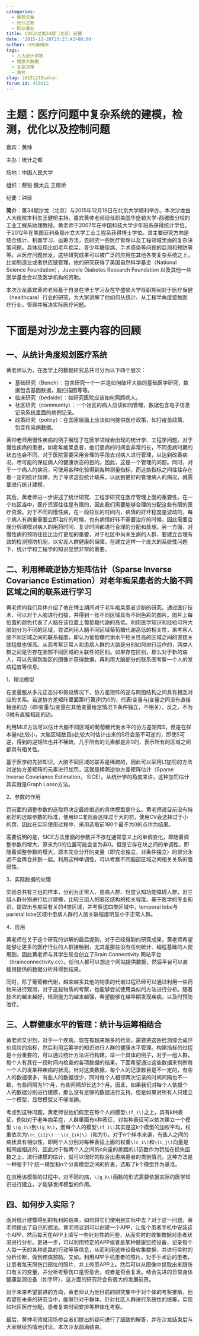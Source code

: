 ```yaml
---
categories:
  - 推荐文章
  - 统计之都
  - 职业事业
title: COS沙龙第34期（北京）纪要
date: '2015-12-20T23:27:42+00:00'
author: COS编辑部
tags:
  - 人大统计学院
  - 健康大数据
  - 复杂决策
  - 黄帅
slug: 20151219salon
forum_id: 419113
---
```


# 主题：医疗问题中复杂系统的建模，检测，优化以及控制问题

嘉宾：黄帅

主办：统计之都

场地：中国人民大学

组织：蔡锐 魏太云 王建桥

纪要：钟琰

**简介**：第34期沙龙（北京）与2015年12月19日在北京大学顺利举办。本次沙龙由人大统院本科生王健桥主持，嘉宾黄帅老师现任职美国华盛顿大学-西雅图分校的工业工程系助理教授。黄老师于2007年在中国科技大学少年班系获得统计学位，于2012年在美国亚利桑那州立大学工业工程系获得博士学位。其主要研究方向是结合统计、机器学习、运筹方法，去研究一些医疗管理以及工程领域里面的复杂决策问题。具体应用比如老年痴呆、青少年糖尿病、手术感染等问题的监测和预防等等。从医疗问题出发，这些研究成果可以被广泛的应用在其他各类复杂系统之上，比如制造业或者供应链管理。他的研究获得了美国自然科学基金（National Science Foundation），Juvenile Diabetes Research Foundation 以及其他一些医学基金会以及医学机构的资助。

<!--more-->

本次沙龙嘉宾黄帅老师基于自身在博士学习及在华盛顿大学任职期间对于医疗保健（healthcare）行业的研究，为大家讲解了他如何从统计、从工程学角度接触医疗行业，管理并解决实际医疗问题。

# 下面是对沙龙主要内容的回顾

## 一、从统计角度规划医疗系统

黄老师认为，在医学上的数据研究总共可分为以下四个层次：

  * 基础研究（Bench）：包含研究一个一并是如何破坏大脑的基础医学研究，数据包含基因数据，脑扫描图等等。
  * 临床研究（bedside）：如研究医院应该如何照顾病人。
  * 社区研究（community）：一个社区的病人应该如何管理，数据包含电子信息记录系统里面的病例记录。
  * 政策研究（policy）：在国家层面上应该如何提供医疗政策，如打疫苗政策，包含传染病数据。

黄帅老师用慢性疾病的例子展现了在医学领域会出现的统计学、工程学问题。对于慢性疾病的患者，如老年痴呆患者，他们患病的时间会非常的长，不同患病时期的状态也会不同，对于医院需要采用合理的手段去对病人进行管理，以达到改善病况，尽可能的保证病人的健康状态的目的。因此，这是一个管理的问题。同时，对于一个病人的病况，可使用各种化验得到各种测量指标，而这些指标之间往往存在着一定的统计规律，为了寻求这些统计联系，以达到更好的管理病人的病况，就需要进行统计建模。

其后，黄老师进一步讲述了统计研究、工程学研究在医疗管理上面的重要性。在一个社区当中，医疗资源往往是有限的，因此我们需要能够合理的分配这些有限的医疗资源。对于不同的慢性病，在一段较长的时间内，病情的好坏程度是波动的，每个病人有病重需要立即治疗的时候，也有病情好转不需要治疗的时候，因此需要合理分析建模对病人的用药时间、复诊时间都进行合理的分配和处理。另一方面，对慢性病的预防往往比治疗更加的重要，对于社区中尚未生病的人群，要建立合理有效的检测预防机制，以实现人群健康的保障。在建立这样一个庞大的系统性问题下，统计学和工程学的知识显然非常的重要。

## 二、利用稀疏逆协方矩阵估计（Sparse Inverse Covariance Estimation）对老年痴呆患者的大脑不同区域之间的联系进行学习

黄老师向我们具体介绍了他在博士期间对于老年痴呆患者诊断的研究。通过医疗技术，可以对于人脑进行扫描，并得到一张不同区域具有不同色彩的图片。图片上每位置的颜色代表了人脑在该位置上葡萄糖代谢的高低。利用医学知识和经验可将大脑划分为不同的区域，尝试利用人脑不同区域葡萄糖代谢高低的相关性，来考察人脑不同区域之间的联系程度，即认为葡萄糖代谢水平相关性高的区域之间的直接关联程度也很高。从而考察正常人和患病人群的大脑是分别如何进行运作的，两类人群之间是否存在脑部不同区域的关联性的区别。如果存在区别，那么对于新的病人，可以先得到脑区的图像并获得数据，再利用大脑部分的联系图考察一个人的发病程度等信息。

1、理论模型

在变量服从多元正态分布假设情况下，协方差矩阵的逆与网图结构之间具有相互对应的关系。若逆协方差矩阵里面第i行第j列为0的，代表i变量与j变量之间没有直接相连的边（即i变量与j变量在其他变量给定情况下条件独立，不相关），反之，不为0就有直接相连的边。

利用MLE方法可以估计大脑不同区域的葡萄糖代谢水平的协方差矩阵S，但是在样本量n比较小，大脑区域数目p比较大时估计出来的S将会是不可逆的，即使S可逆，得到的逆矩阵也并不稀疏，几乎所有的元素都是非0的，表示所有的区域之间都具有相关性。

基于医学的先验知识，大脑不同区域的联系是稀疏的，因此可以采用L1加罚的方法对逆协方差矩阵的元素进行加罚，这就是稀疏逆协方差矩阵估计（Sparse Inverse Covariance Estimation， SICE）。从统计学的角度来讲，这种加罚估计其实就是Graph Lasso方法。

2、参数的作用

罚前面的调整参数的选取将决定最终挑选的具体模型是什么。黄老师说目前没有特别好的选取参数的标准，使用BIC准则会选择过于大的罚，使用CV会选择过于小的罚，因此在实际使用过程中，采用选取前180个最不为0的点作为结果。

需要说明的是，SICE方法里面的参数并不存在通常意义上的单调变化，即随着调整参数的增大，原来为0的位置可能会变为非0。但是它存在块之间的单调性，即随着调整参数的增大，原本完全分开的变量（即完全独立，非条件独立）的部分永远不会再合并到一起。利用这种单调性，可以考察不同脑部区域之间相关关系的强弱性。

3、实际数据的处理

实验总共有三组的样本，分别为正常人、患病人群、轻度认知功能障碍人群，对三组人群分别进行估计建模，比较三组人的脑区结构的相关程度。基于医学的专业知识，提取出与痴呆有关的4类区域，并考察这四类区域中，temporal lobe与parietal lobe区域中患病人群的人脑关联程度明显小于正常人群。

4、应用

黄老师在关于这个研究的讲解的最后提到，对于已经得到的研究成果，黄老师希望能够让更多的医疗行业的人群接触到，尤其是那些没有任何统计、编程基础的人使用到。因此黄老师与其学生联合创立了Brain Connectivity 网站平台（brainconnectivity.cc）。任何人都可以想这个网站提供数据，然后平台可以直接用提供的数据分析并得到结果。

同时，除了葡萄糖代谢，越来越多其他的物质的代谢过程已经可以通过利用一些药物来进行观测，对于这些物质的考察，也能够尝试使用类似的方法进行分析。随着技术的越来越好，检测能力的越来越强，希望能够在越早期发现疾病，以及时预防治疗。

## 三、人群健康水平的管理：统计与运筹相结合

黄老师又讲到，对于一个疾病，现在有越来越多的检测，需要把这些检测综合成评价风险的指标，然后利用运筹学的知识进行人群的健康水平管理。构建指标的过程是十分重要的，可以通过统计方法进行构建。举一个具体的例子，对于一组人群，每个人有其在一段时间内检查的各项数据的结果，下面希望通过这些数据来判断每一个人的发某种疾病的状况。针对这类数据，每个人的记录数目是不一定的，有些人的数据很多，有些人的数据很少，同时每个人相邻两次记录的时间间隔也不一致，有些间隔为1个月，有些间隔却长达3个月。因此，如果我们对每个人依据个人的数据分别进行建模，那么没有足够的数据进行支持，但是如果对所有人只建立一个模型，显然模型又不够准确。

考虑到这种问题，黄老师说他们假定在每个人的模型`\(f_i\)`之上，具有k种表征，例如对于老年痴呆症，人群里面有k种表征，对每种表征可以依次建立一个模型     `\(g_1\)`到`\(g_k\)`，而每个人的模型`\(f_i\)`其实是这k个模型的加权平均，权重依次为`\(c_{i1}\)` ··· `\(c_{ik}\)`（和为1）。对于n个样本来讲，有些人之间的病状具有相似性，即两个人分别对每种表征上面的权重`\(c_i\)`和`\(c_j\)`向量是相同或相近的，因此对于每两个人之间的c向量的差距的L1范数作为罚加在损失函数之上，进行建模的估计，就可以很好的拟合出患病患者的类别情况。这种方法是一种鉴于1个统一模型和n个分离模型之间的折衷，选取了k个模型作为基准。

在应用该模型的过程中，对不同的病，`\(g_k\)`函数的形式需要依据实际的医学知识进行建立，才能够发挥模型的作用。

## 四、如何步入实际？

面对统计建模得到的有利的结果，如何将它们使用到实际中去？对于这一问题，黄老师提出了自己的想法。黄老师谈到可以创建一个APP，让每个患者手机中安装这个APP，然后每天在APP上填写一些针对性的问卷，从而实时的收集数据对患者状况进行分析。更进一步，可以利用特定的APP或者是某种健康监控设备，记录每个人每一天的各种走路的行动等等信息，从而利用这些设备收集数据，并进行实时的分析诊断，做到疾病预防。又如，利用APP手机患者的照片，对于手术后的患者，让患者每天照伤口部位的照片，并上传至APP上。然后可以从图像中提取出来跟伤口有关的变量，并分析考察伤口是否愈合，或者是否会复发。结合先进的日常身体健康监测设备（如手环），这方面的研究将会有很大的发展前景。

对于未来希望前进的方向，黄老师认为他目前的研究集中于对个体的考察推断，他希望在未来的研究当中，能够针对于群体，针对社区人群进行系统性的统筹，实现如社区医疗分配，患者复查时间安排等群体化考察。

最后，黄帅老师就现场参会者们提出的疑问进行了细致的解答，并在沙龙结束后与大家继续热情地讨论，本次沙龙圆满结束。
